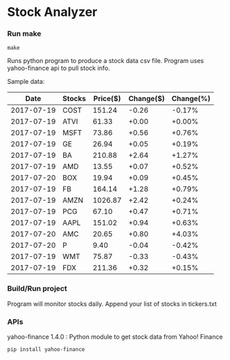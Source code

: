 # Stock Analyzer

### Run make
```
make
```

Runs python program to produce a stock data csv file. Program uses yahoo-finance api to pull stock info.

Sample data:

| Date| Stocks| Price($)| Change($)| Change(%) | 
| --- | --- | --- | --- | ---  | 
| 2017-07-19| COST| 151.24| -0.26| -0.17% | 
| 2017-07-19| ATVI| 61.33| +0.00| +0.00% | 
| 2017-07-19| MSFT| 73.86| +0.56| +0.76% | 
| 2017-07-19| GE| 26.94| +0.05| +0.19% | 
| 2017-07-19| BA| 210.88| +2.64| +1.27% | 
| 2017-07-19| AMD| 13.55| +0.07| +0.52% | 
| 2017-07-20| BOX| 19.94| +0.09| +0.45% | 
| 2017-07-19| FB| 164.14| +1.28| +0.79% | 
| 2017-07-19| AMZN| 1026.87| +2.42| +0.24% | 
| 2017-07-19| PCG| 67.10| +0.47| +0.71% | 
| 2017-07-19| AAPL| 151.02| +0.94| +0.63% | 
| 2017-07-20| AMC| 20.65| +0.80| +4.03% | 
| 2017-07-20| P| 9.40| -0.04| -0.42% | 
| 2017-07-19| WMT| 75.87| -0.33| -0.43% | 
| 2017-07-19| FDX| 211.36| +0.32| +0.15% | 

### Build/Run project

Program will monitor stocks daily. Append your list of stocks in tickers.txt

### APIs
yahoo-finance 1.4.0 : Python module to get stock data from Yahoo! Finance

```
pip install yahoo-finance
```

